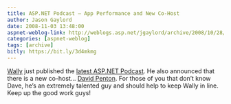 ```yaml
---
title: ASP.NET Podcast – App Performance and New Co-Host
author: Jason Gaylord
date: 2008-11-03 13:48:00
aspnet-weblog-link: http://weblogs.asp.net/jgaylord/archive/2008/10/28/coderush-xpress-for-free.aspx
categories: [aspnet-weblog]
tags: [archive]
bitly: https://bit.ly/3d4mkmg
---
```


[Wally](http://www.morewally.com/) just published the [latest ASP.NET Podcast](http://aspnetpodcast.com/CS11/blogs/asp.net_podcast/archive/2008/11/03/asp-net-podcast-show-126-application-performance-and-notatpdc.aspx). He also announced that there is a new co-host… [David Penton](http://www.pentonizer.com/). For those of you that don’t know Dave, he’s an extremely talented guy and should help to keep Wally in line. Keep up the good work guys!